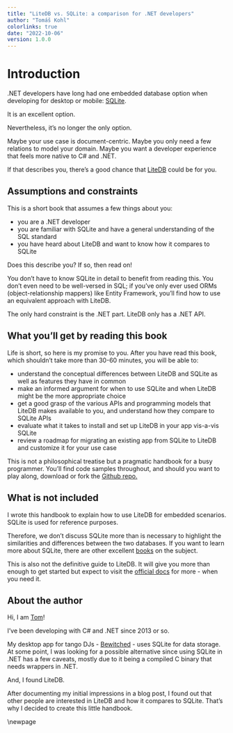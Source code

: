 ```yaml
---
title: "LiteDB vs. SQLite: a comparison for .NET developers"
author: "Tomáš Kohl"
colorlinks: true
date: "2022-10-06"
version: 1.0.0
---
```

# Introduction

.NET developers have long had one embedded database option when developing for desktop or mobile: [SQLite](https://sqlite.org/index.html).

It is an excellent option.

Nevertheless, it’s no longer the only option.

Maybe your use case is document-centric. Maybe you only need a few relations to model your domain. Maybe you want a developer experience that feels more native to C# and .NET.

If that describes you, there’s a good chance that [LiteDB](https://www.litedb.org/) could be for you.

## Assumptions and constraints

This is a short book that assumes a few things about you:

- you are a .NET developer
- you are familiar with SQLite and have a general understanding of the SQL standard
- you have heard about LiteDB and want to know how it compares to SQLite

Does this describe you? If so, then read on!

You don’t have to know SQLite in detail to benefit from reading this. You don’t even need to be well-versed in SQL; if you’ve only ever used ORMs (object-relationship mappers) like Entity Framework, you’ll find how to use an equivalent approach with LiteDB.

The only hard constraint is the .NET part. LiteDB only has a .NET API.

## What you’ll get by reading this book

Life is short, so here is my promise to you. After you have read this book, which shouldn’t take more than 30-60 minutes, you will be able to:

- understand the conceptual differences between LiteDB and SQLite as well as features they have in common
- make an informed argument for when to use SQLite and when LiteDB might be the more appropriate choice
- get a good grasp of the various APIs and programming models that LiteDB makes available to you, and understand how they compare to SQLite APIs
- evaluate what it takes to install and set up LiteDB in your app vis-a-vis SQLite
- review a roadmap for migrating an existing app from SQLite to LiteDB and customize it for your use case

This is not a philosophical treatise but a pragmatic handbook for a busy programmer. You’ll find code samples throughout, and should you want to play along, download or fork the [Github repo.](https://github.com/teekay/litedb-sqlite-handbook)

## What is not included

I wrote this handbook to explain how to use LiteDB for embedded scenarios. SQLite is used for reference purposes.

Therefore, we don’t discuss SQLite more than is necessary to highlight the similarities and differences between the two databases. If you want to learn more about SQLite, there are other excellent [books](https://www.oreilly.com/library/view/using-sqlite/9781449394592/) on the subject.

This is also not the definitive guide to LiteDB. It will give you more than enough to get started but expect to visit the [official docs](https://www.litedb.org/docs/) for more - when you need it.

## About the author

Hi, I am [Tom](https://tomaskohl.com)!

I’ve been developing with C# and .NET since 2013 or so.

My desktop app for tango DJs - [Bewitched](https://tomaskohl.com/apps/bewitched/) - uses SQLite for data storage. At some point, I was looking for a possible alternative since using SQLite in .NET has a few caveats, mostly due to it being a compiled C binary that needs wrappers in .NET.

And, I found LiteDB.

After documenting my initial impressions in a blog post, I found out that other people are interested in LiteDB and how it compares to SQLite. That’s why I decided to create this little handbook.

\newpage
